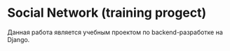 # Social Network (training progect)

Данная работа является учебным проектом по backend-разработке на Django.

